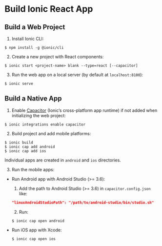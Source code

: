 # Build Ionic React App

## Build a Web Project

1. Install Ionic CLI:

  ```console
  $ npm install -g @ionic/cli
  ```

2. Create a new project with React components:

  ```console
  $ ionic start <project-name> blank --type=react [--capacitor]
  ```

3. Run the web app on a local server (by default at `localhost:8100`):

  ```console
  $ ionic serve
  ```

## Build a Native App

1. Enable [Capacitor](https://capacitorjs.com/) (Ionic’s cross-platform app runtime) if not added when initializing the web project:

  ```console
  $ ionic integrations enable capacitor
  ```

2. Build project and add mobile platforms:

  ```console
  $ ionic build
  $ ionic cap add android
  $ ionic cap add ios
  ```

  Individual apps are created in `android` and `ios` directories.

3. Run the mobile apps:

* Run Android app with Android Studio (>= 3.6):

  1. Add the path to Android Studio (>= 3.6) in `capacitor.config.json` like:

  ```json
  "linuxAndroidStudioPath": "/path/to/android-studio/bin/studio.sh"
  ```

  2. Run:

  ```console
  $ ionic cap open android
  ```

* Run iOS app with Xcode:

  ```console
  $ ionic cap open ios
  ```
